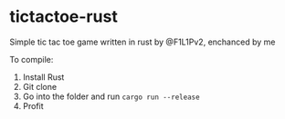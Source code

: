# tictactoe-rust
Simple tic tac toe game written in rust by @F1L1Pv2, enchanced by me

To compile:
1. Install Rust
2. Git clone
3. Go into the folder and run `cargo run --release`
4. Profit
